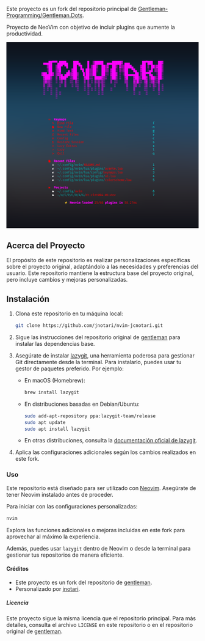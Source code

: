 Este proyecto es un fork del repositorio principal de [Gentleman-Programming/Gentleman.Dots](https://github.com/Gentleman-Programming/Gentleman.Dots).

Proyecto de NeoVim con objetivo de incluir plugins que aumente la productividad.

![Screenshot NeoVim MOD JCNOTARI](./image/screenshot.png)

## Acerca del Proyecto

El propósito de este repositorio es realizar personalizaciones específicas sobre el proyecto original, adaptándolo a las necesidades y preferencias del usuario.
Este repositorio mantiene la estructura base del proyecto original, pero incluye cambios y mejoras personalizadas.

## Instalación

1. Clona este repositorio en tu máquina local:

   ```bash
   git clone https://github.com/jnotari/nvim-jcnotari.git
   ```

2. Sigue las instrucciones del repositorio original de [gentleman](https://github.com/gentleman) para instalar las dependencias base.

3. Asegúrate de instalar [lazygit](https://github.com/jesseduffield/lazygit), una herramienta poderosa para gestionar Git directamente desde la terminal.
   Para instalarlo, puedes usar tu gestor de paquetes preferido. Por ejemplo:

   - En macOS (Homebrew):

     ```bash
     brew install lazygit
     ```

   - En distribuciones basadas en Debian/Ubuntu:

     ```bash
     sudo add-apt-repository ppa:lazygit-team/release
     sudo apt update
     sudo apt install lazygit
     ```

   - En otras distribuciones, consulta la [documentación oficial de lazygit](https://github.com/jesseduffield/lazygit#installation).

4. Aplica las configuraciones adicionales según los cambios realizados en este fork.

### Uso

Este repositorio está diseñado para ser utilizado con [Neovim](https://neovim.io/).
Asegúrate de tener Neovim instalado antes de proceder.

Para iniciar con las configuraciones personalizadas:

```bash
nvim
```

Explora las funciones adicionales o mejoras incluidas en este fork para aprovechar al máximo la experiencia.

Además, puedes usar `lazygit` dentro de Neovim o desde la terminal para gestionar tus repositorios de manera eficiente.

#### Créditos

- Este proyecto es un fork del repositorio de [gentleman](https://github.com/gentleman).
- Personalizado por [jnotari](https://github.com/jnotari).

##### Licencia

Este proyecto sigue la misma licencia que el repositorio principal.
Para más detalles, consulta el archivo `LICENSE` en este repositorio o en el repositorio original de [gentleman](https://github.com/gentleman).
